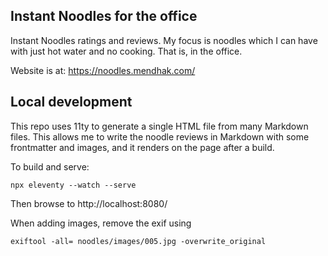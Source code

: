 
## Instant Noodles for the office

Instant Noodles ratings and reviews. My focus is noodles which I can have with just hot water and no cooking. That is, in the office.

Website is at: https://noodles.mendhak.com/


## Local development

This repo uses 11ty to generate a single HTML file from many Markdown files.  This allows me to write the noodle reviews in Markdown with some frontmatter and images, and it renders on the page after a build. 

To build and serve: 

    npx eleventy --watch --serve

Then browse to http://localhost:8080/


When adding images, remove the exif using

    exiftool -all= noodles/images/005.jpg -overwrite_original

    